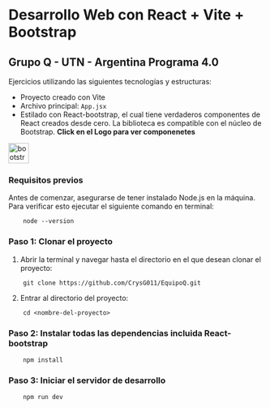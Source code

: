 # Desarrollo Web con React + Vite + Bootstrap

## Grupo Q - UTN - Argentina Programa 4.0

Ejercicios utilizando las siguientes tecnologías y estructuras:

- Proyecto creado con Vite
- Archivo principal: `App.jsx`
- Estilado con React-bootstrap, el cual tiene verdaderos componentes de React creados desde cero. La biblioteca es compatible con el núcleo de Bootstrap.
  **Click en el Logo para ver componenetes**

<p align="left"> <a href="https://react-bootstrap.netlify.app/docs/components/accordion" target="_blank" rel="noreferrer"> <img src="https://www.google.com/url?sa=i&url=https%3A%2F%2Ffreesvg.org%2Flogo-1674520932&psig=AOvVaw0c8O0SUEf5EcRQbBku1Oq2&ust=1700175321538000&source=images&cd=vfe&opi=89978449&ved=0CBEQjRxqFwoTCIikpuOMx4IDFQAAAAAdAAAAABAE" alt="bootstrap" width="40" height="40"/> </a> </p>

### Requisitos previos

Antes de comenzar, asegurarse de tener instalado Node.js en la máquina. Para verificar esto ejecutar el siguiente comando en terminal:

```
    node --version
```

### Paso 1: Clonar el proyecto

1.  Abrir la terminal y navegar hasta el directorio en el que desean clonar el proyecto:

```
    git clone https://github.com/CrysG011/EquipoQ.git
```

2.  Entrar al directorio del proyecto:

```
    cd <nombre-del-proyecto>
```

### Paso 2: Instalar todas las dependencias incluida React-bootstrap

```
    npm install
```

### Paso 3: Iniciar el servidor de desarrollo

```
    npm run dev
```
